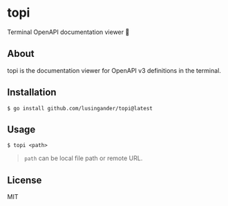 # topi

Terminal OpenAPI documentation viewer 🐐

## About

topi is the documentation viewer for OpenAPI v3 definitions in the terminal.

## Installation

`$ go install github.com/lusingander/topi@latest`

## Usage

`$ topi <path>`

> `path` can be local file path or remote URL.

## License

MIT
